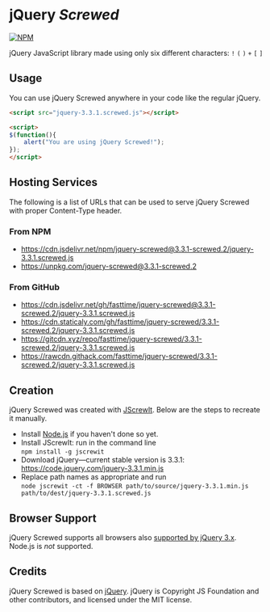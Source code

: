 # jQuery *Screwed*

[![NPM](https://nodei.co/npm/jquery-screwed.png?compact=true)](https://nodei.co/npm/jquery-screwed/)

jQuery JavaScript library made using only six different characters: `!` `(` `)` `+` `[` `]`

## Usage

You can use jQuery Screwed anywhere in your code like the regular jQuery.

```html
<script src="jquery-3.3.1.screwed.js"></script>
```

```html
<script>
$(function(){
    alert("You are using jQuery Screwed!");
});
</script>
```

## Hosting Services

The following is a list of URLs that can be used to serve jQuery Screwed with proper Content-Type
header.

### From NPM

* https://cdn.jsdelivr.net/npm/jquery-screwed@3.3.1-screwed.2/jquery-3.3.1.screwed.js
* https://unpkg.com/jquery-screwed@3.3.1-screwed.2

### From GitHub

* https://cdn.jsdelivr.net/gh/fasttime/jquery-screwed@3.3.1-screwed.2/jquery-3.3.1.screwed.js
* https://cdn.staticaly.com/gh/fasttime/jquery-screwed/3.3.1-screwed.2/jquery-3.3.1.screwed.js
* https://gitcdn.xyz/repo/fasttime/jquery-screwed/3.3.1-screwed.2/jquery-3.3.1.screwed.js
* https://rawcdn.githack.com/fasttime/jquery-screwed/3.3.1-screwed.2/jquery-3.3.1.screwed.js

## Creation

jQuery Screwed was created with [JScrewIt](https://github.com/fasttime/JScrewIt).
Below are the steps to recreate it manually.

* Install [Node.js](https://nodejs.org) if you haven't done so yet.
* Install JScrewIt: run in the command line<br>
  `npm install -g jscrewit`
* Download jQuery—current stable version is 3.3.1: https://code.jquery.com/jquery-3.3.1.min.js
* Replace path names as appropriate and run<br>
  `node jscrewit -ct -f BROWSER path/to/source/jquery-3.3.1.min.js
  path/to/dest/jquery-3.3.1.screwed.js`

## Browser Support

jQuery Screwed supports all browsers also
[supported by jQuery 3.x](https://jquery.com/browser-support/).
Node.js is *not* supported.

## Credits

jQuery Screwed is based on [jQuery](https://github.com/jquery/jquery).
jQuery is Copyright JS Foundation and other contributors, and licensed under the MIT license.
